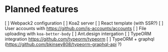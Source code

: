 # Planned features
[ ] Webpack2 configuration
[ ] Koa2 server
[ ] React template (with SSR?)
[ ] User accounts with https://github.com/js-accounts/accounts
[ ] File uploading with `koa-better-body`
[ ] Ant.design intergation
[ ] TypeORM integration https://github.com/typeorm/typeorm
[ ] TypeORM + graphql (https://github.com/bkinsey808/typeorm-graphql-api ?)
